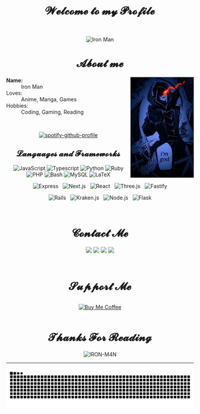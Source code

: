<body>
  <center>
<h1 align="center">𝓦𝓮𝓵𝓬𝓸𝓶𝓮 𝓽𝓸 𝓶𝔂 𝓟𝓻𝓸𝓯𝓲𝓵𝓮</h1>
<br>
<div align="center">
  
![Iron Man](./chibi.gif)

<h1 align="center">  𝓐𝓫𝓸𝓾𝓽 𝓶𝓮 </h1>
</div>
<div align="center">
  <!-- <img src="https://i.imgur.com/jx17oHT.gif"> -->
</div>
<div>
  <div align="center">
    <img src="./2c4542649a439792ce53f5e2cdcb4aff.jpg" align="right" width="170" height="270">

<dl>
    <dt align="left"><strong>Name:</strong></dt>
    <dd align="left">Iron Man</dd>
    <dt align="left">Loves:</dt>
    <dd align="left">Anime, Manga, Games</dd>
    <dt align="left">Hobbies:</dt>
    <dd align="left">Coding,
      Gaming,
      Reading</dd>
</dl>
<br>

[![spotify-github-profile](https://spotify-github-profile.kittinanx.com/api/view?uid=31fe2ev5ldx3dlfb5t2qszogktce&cover_image=true&theme=novatorem&show_offline=false&background_color=121212&interchange=true&bar_color=53b14f&bar_color_cover=true)](https://ironmanff.vercel.app)


<div align="center">
  <h2>𝓛𝓪𝓷𝓰𝓾𝓪𝓰𝓮𝓼 𝓪𝓷𝓭 𝓕𝓻𝓪𝓶𝓮𝔀𝓸𝓻𝓴𝓼</h2>
</div>


<p align="center">
  <img src="https://neonicons.ironman.biz.id/icon/javascript?size=37" alt="JavaScript" />
  <img src="https://neonicons.ironman.biz.id/icon/typescript?size=37" alt="Typescript" />
  <img src="https://neonicons.ironman.biz.id/icon/python?size=37" alt="Python" />
  <img src="https://neonicons.ironman.biz.id/icon/ruby?size=37&fek=5" alt="Ruby" />
  <img src="https://neonicons.ironman.biz.id/icon/php?size=37" alt="PHP" />
  <img src="https://neonicons.ironman.biz.id/icon/bash?size=37" alt="Bash" />
  <img src="https://neonicons.ironman.biz.id/icon/mysql?size=37" alt="MySQL" />
  <img src="https://neonicons.ironman.biz.id/icon/latex?size=37" alt="LaTeX" />
</p>

<p align="center">
  <img src="https://neonicons.ironman.biz.id/icon/express?size=37" alt="Express" />&nbsp;&nbsp;
  <img src="https://neonicons.ironman.biz.id/icon/nextjs?size=37" alt="Next.js" />&nbsp;&nbsp;
  <img src="https://neonicons.ironman.biz.id/icon/react?size=37" alt="React" />&nbsp;&nbsp;
  <img src="https://neonicons.ironman.biz.id/icon/threejs?size=37" alt="Three.js" />&nbsp;&nbsp;
  <img src="https://neonicons.ironman.biz.id/icon/fastify?size=37" alt="Fastify" />
</p>

<p align="center">
  <img src="https://neonicons.ironman.biz.id/icon/rails?size=37" alt="Rails" />&nbsp;&nbsp;
  <img src="https://neonicons.ironman.biz.id/icon/krakenjs?size=37" alt="Kraken.js" />&nbsp;&nbsp;
  <img src="https://neonicons.ironman.biz.id/icon/nodejs?size=37" alt="Node.js" />&nbsp;&nbsp;
  <img src="https://neonicons.ironman.biz.id/icon/flask?size=37" alt="Flask" />
</p>
<br>
<div align="center">
    <h1> 𝓒𝓸𝓷𝓽𝓪𝓬𝓽 𝓜𝓮 </h1>
</div>
<p align='center'>
  <a href="https://ironmanff.vercel.app"><img src="https://img.shields.io/badge/WEBSITE-2e3440?style=for-the-badge"/></a>
  <a href="https://instagram.com/sedboy.am"><img src="https://img.shields.io/badge/INSTAGRAM-2e3440?style=for-the-badge"/></a>
  <a href="https://t.me/IronManOfc"><img src="https://img.shields.io/badge/TELEGRAM-2e3440?style=for-the-badge"/></a>
    <a href="https://wa.me/4915252819677"><img src="https://img.shields.io/badge/WHATSAPP-2e3440?style=for-the-badge"/></a>
</p>
<br>

<div align="center">
    <h1> 𝓢𝓾𝓹𝓹𝓸𝓻𝓽 𝓜𝓮 </h1>
</div>
<div align="center">
  <a href="https://www.buymeacoffee.com/ironm4n">
    <img src="https://i.ibb.co/KNnhcvX/bmc-button.png" alt="Buy Me Coffee" height="60" width="230" style="margin-top: 10px;">
  </a>
</div>


<br>
<div align="center">
    <h1> 𝓣𝓱𝓪𝓷𝓴𝓼 𝓕𝓸𝓻 𝓡𝓮𝓪𝓭𝓲𝓷𝓰 </h1>
</div>
<img src="https://count.getloli.com/get/@:IRON-M4N?theme=moebooru" alt="IRON-M4N" />

_______________________

![Animation](https://raw.githubusercontent.com/IRON-M4N/IRON-M4N/output/github-contribution-grid-snake-dark.svg)
